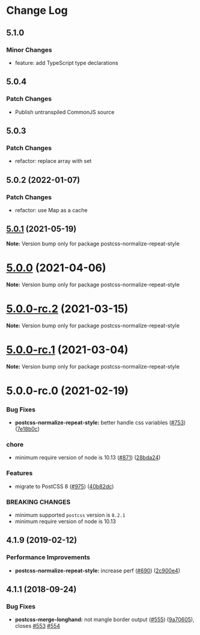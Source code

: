 # Change Log

## 5.1.0

### Minor Changes

- feature: add TypeScript type declarations

## 5.0.4

### Patch Changes

- Publish untranspiled CommonJS source

## 5.0.3

### Patch Changes

- refactor: replace array with set

## 5.0.2 (2022-01-07)

### Patch Changes

- refactor: use Map as a cache

## [5.0.1](https://github.com/cssnano/cssnano/compare/postcss-normalize-repeat-style@5.0.0...postcss-normalize-repeat-style@5.0.1) (2021-05-19)

**Note:** Version bump only for package postcss-normalize-repeat-style

# [5.0.0](https://github.com/cssnano/cssnano/compare/postcss-normalize-repeat-style@5.0.0-rc.2...postcss-normalize-repeat-style@5.0.0) (2021-04-06)

**Note:** Version bump only for package postcss-normalize-repeat-style

# [5.0.0-rc.2](https://github.com/cssnano/cssnano/compare/postcss-normalize-repeat-style@5.0.0-rc.1...postcss-normalize-repeat-style@5.0.0-rc.2) (2021-03-15)

**Note:** Version bump only for package postcss-normalize-repeat-style

# [5.0.0-rc.1](https://github.com/cssnano/cssnano/compare/postcss-normalize-repeat-style@5.0.0-rc.0...postcss-normalize-repeat-style@5.0.0-rc.1) (2021-03-04)

**Note:** Version bump only for package postcss-normalize-repeat-style

# 5.0.0-rc.0 (2021-02-19)

### Bug Fixes

- **postcss-normalize-repeat-style:** better handle css variables ([#753](https://github.com/cssnano/cssnano/issues/753)) ([7e18b0c](https://github.com/cssnano/cssnano/commit/7e18b0cbcd7cb5de58e60ab4ef1900a4d8eeefec))

### chore

- minimum require version of node is 10.13 ([#871](https://github.com/cssnano/cssnano/issues/871)) ([28bda24](https://github.com/cssnano/cssnano/commit/28bda243e32ce3ba89b3c358a5f78727b3732f11))

### Features

- migrate to PostCSS 8 ([#975](https://github.com/cssnano/cssnano/issues/975)) ([40b82dc](https://github.com/cssnano/cssnano/commit/40b82dca7f53ac02cd4fe62846dec79b898ccb49))

### BREAKING CHANGES

- minimum supported `postcss` version is `8.2.1`
- minimum require version of node is 10.13

## 4.1.9 (2019-02-12)

### Performance Improvements

- **postcss-normalize-repeat-style:** increase perf ([#690](https://github.com/cssnano/cssnano/issues/690)) ([2c900e4](https://github.com/cssnano/cssnano/commit/2c900e4176e4aabd484e468b32b1ed1011c00ef4))

## 4.1.1 (2018-09-24)

### Bug Fixes

- **postcss-merge-longhand:** not mangle border output ([#555](https://github.com/cssnano/cssnano/issues/555)) ([9a70605](https://github.com/cssnano/cssnano/commit/9a706050b621e7795a9bf74eb7110b5c81804ffe)), closes [#553](https://github.com/cssnano/cssnano/issues/553) [#554](https://github.com/cssnano/cssnano/issues/554)
